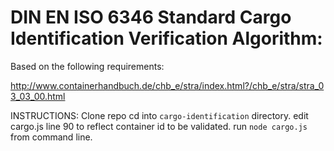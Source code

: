 # DIN EN ISO 6346 Standard Cargo Identification Verification Algorithm:

Based on the following requirements:

http://www.containerhandbuch.de/chb_e/stra/index.html?/chb_e/stra/stra_03_03_00.html

INSTRUCTIONS:
Clone repo
cd into `cargo-identification` directory.
edit cargo.js line 90 to reflect container id to be validated.
run `node cargo.js` from command line.